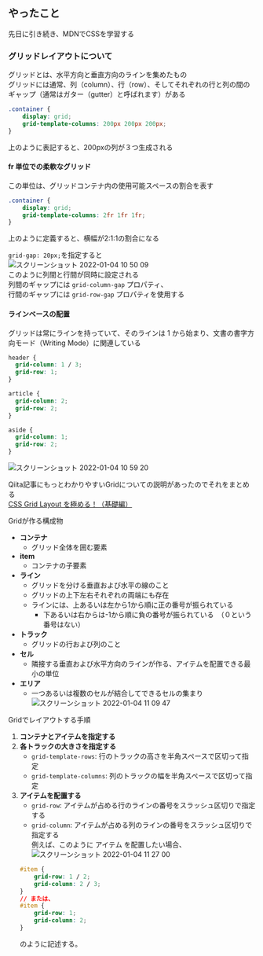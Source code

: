 ## やったこと
先日に引き続き、MDNでCSSを学習する  

### グリッドレイアウトについて
グリッドとは、水平方向と垂直方向のラインを集めたもの  
グリッドには通常、列（column）、行（row）、そしてそれぞれの行と列の間のギャップ（通常はガター（gutter）と呼ばれます）がある  

```css
.container {
    display: grid;
    grid-template-columns: 200px 200px 200px;
}
```
上のように表記すると、200pxの列が３つ生成される  

#### fr 単位での柔軟なグリッド
この単位は、グリッドコンテナ内の使用可能スペースの割合を表す  
```css
.container {
    display: grid;
    grid-template-columns: 2fr 1fr 1fr;
}
```
上のように定義すると、横幅が2:1:1の割合になる  

`grid-gap: 20px;`を指定すると  
![スクリーンショット 2022-01-04 10 50 09](https://user-images.githubusercontent.com/78260526/147999108-92493cb8-ef6c-4eaa-a0d9-ee9ec5d9e35d.png)  
このように列間と行間が同時に設定される  
列間のギャップには `grid-column-gap` プロパティ、  
行間のギャップには `grid-row-gap` プロパティを使用する  

#### ラインベースの配置
グリッドは常にラインを持っていて、そのラインは 1 から始まり、文書の書字方向モード（Writing Mode）に関連している  
```css
header {
  grid-column: 1 / 3;
  grid-row: 1;
}

article {
  grid-column: 2;
  grid-row: 2;
}

aside {
  grid-column: 1;
  grid-row: 2;
}
```
![スクリーンショット 2022-01-04 10 59 20](https://user-images.githubusercontent.com/78260526/147999696-ddc5f6c2-7b98-45c1-baa2-ef913deabc64.png)  

Qiita記事にもっとわかりやすいGridについての説明があったのでそれをまとめる  
[CSS Grid Layout を極める！（基礎編）](https://qiita.com/kura07/items/e633b35e33e43240d363)  

Gridが作る構成物
- **コンテナ**
    - グリッド全体を囲む要素
- **item**
    - コンテナの子要素
-  **ライン**
    - グリッドを分ける垂直および水平の線のこと
    - グリッドの上下左右それぞれの両端にも存在
    - ラインには、上あるいは左から1から順に正の番号が振られている
        - 下あるいは右からは-1から順に負の番号が振られている　（０という番号はない） 
- **トラック**
    - グリッドの行および列のこと
- **セル**
    - 隣接する垂直および水平方向のラインが作る、アイテムを配置できる最小の単位
- **エリア**
    - 一つあるいは複数のセルが結合してできるセルの集まり  
![スクリーンショット 2022-01-04 11 09 47](https://user-images.githubusercontent.com/78260526/148000359-adab631a-42a0-43a4-ad3a-56c5877c65d7.png)  

Gridでレイアウトする手順
1. **コンテナとアイテムを指定する**  
2. **各トラックの大きさを指定する**  
    - `grid-template-rows`: 行のトラックの高さを半角スペースで区切って指定  
    - `grid-template-columns`: 列のトラックの幅を半角スペースで区切って指定  
3. **アイテムを配置する**
    - `grid-row`: アイテムが占める行のラインの番号をスラッシュ区切りで指定する  
    - `grid-column`: アイテムが占める列のラインの番号をスラッシュ区切りで指定する  
    例えば、このように アイテム を配置したい場合、  
    ![スクリーンショット 2022-01-04 11 27 00](https://user-images.githubusercontent.com/78260526/148001522-8e39bd98-69ae-4438-868f-010f88cea78d.png)  
    ```css
    #item {
        grid-row: 1 / 2;
        grid-column: 2 / 3;
    }
    // または、
    #item {
        grid-row: 1;
        grid-column: 2;
    }
    ```
    のように記述する。  

